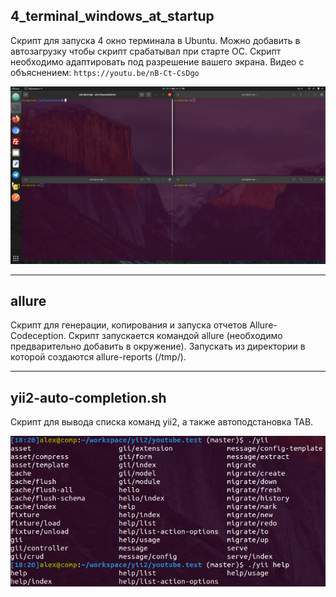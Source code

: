 ## 4_terminal_windows_at_startup

Скрипт для запуска 4 окно терминала в Ubuntu. Можно добавить в автозагрузку чтобы скрипт срабатывал при старте ОС.
Скрипт необходимо адаптировать под разрешение вашего экрана.
Видео с объяснением:
`https://youtu.be/nB-Ct-CsDgo`

![Image alt](https://github.com/kostyashelest/bash/raw/master/img/ubuntu_4_screen.png)

---

## allure

Скрипт для генерации, копирования и запуска отчетов Allure-Codeception.
Скрипт запускается командой allure (необходимо предварительно добавить в окружение).
Запускать из директории в которой создаются allure-reports (/tmp/).

---

## yii2-auto-completion.sh

Скрипт для вывода списка команд yii2, а также автоподстановка TAB.

![Image alt](https://github.com/kostyashelest/bash/raw/master/img/yii2_auto_completion.png)
